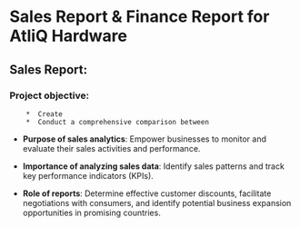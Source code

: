 # Sales Report & Finance Report for AtliQ Hardware
## Sales Report:
  ### Project objective:
        *  Create 
        *  Conduct a comprehensive comparison between 
        
* **Purpose of sales analytics**: Empower businesses to monitor and evaluate their sales activities and performance.
 
* **Importance of analyzing sales data**: Identify sales patterns and track key performance indicators (KPIs).
 
* **Role of reports**: Determine effective customer discounts, facilitate negotiations with consumers, and identify potential business expansion opportunities in promising countries.
